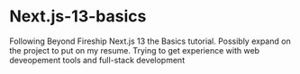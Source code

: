 # Next.js-13-basics
Following Beyond Fireship Next.js 13 the Basics tutorial. Possibly expand on the project to put on my resume. Trying to get experience with web deveopement tools and full-stack development
